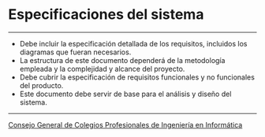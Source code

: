 # Especificaciones del sistema
---
* Debe incluir la especificación detallada de los requisitos, incluidos los diagramas que fueran necesarios. 
* La estructura de este documento dependerá de la metodología empleada y la complejidad y alcance del proyecto.
* Debe cubrir la especificación de requisitos funcionales y no funcionales del producto. 
* Este documento debe servir de base para el análisis y diseño del sistema.
---
[Consejo General de Colegios Profesionales de Ingeniería en Informática](https://www.ccii.es/)
